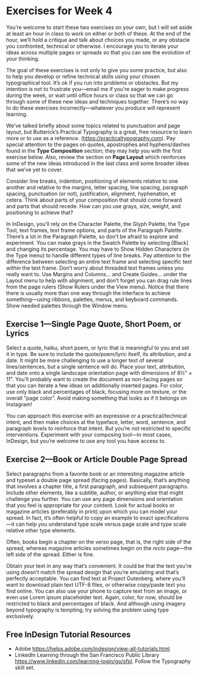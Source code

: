 # Exercises for Week 4

You’re welcome to start these two exercises on your own, but I will set aside at least an hour in class to work on either or both of these. At the end of the hour, we’ll hold a critique and talk about choices you made, or any obstacle you confronted, technical or otherwise. I encourage you to iterate your ideas across multiple pages or spreads so that you can see the evolution of your thinking. 

The goal of these exercises is not only to give you some practice, but also to help you develop or refine technical skills using your chosen typographical tool. It’s ok if you run into problems or obstacles. But my intention is not to frustrate you—email me if you’re eager to make progress during the week, or wait until office hours or class so that we can go through some of these new ideas and techniques together. There’s no way to do these exercises incorrectly—whatever you produce will represent learning.

We’ve talked briefly about some topics related to punctuation and page layout, but Butterick’s Practical Typography is a great, free resource to learn more or to use as a reference. (https://practicaltypography.com).
Pay special attention to the pages on quotes, apostrophes and hyphens/dashes found in the **Type Composition** section; they may help you with the first exercise below. Also, review the section on **Page Layout** which reinforces some of the new ideas introduced in the last class and some broader ideas that we’ve yet to cover.

Consider line breaks, indention, positioning of elements relative to one another and relative to the margins, letter spacing, line spacing, paragraph spacing, punctuation (or not), justification, alignment, hyphenation, et cetera. Think about parts of your composition that should come forward and parts that should recede. How can you use grays, size, weight, and positioning to achieve that?

In InDesign, you’ll rely on the Character Palette, the Glyph Palette, the Type Tool, text frames, text frame options, and parts of the Paragraph Palette. There’s a lot in the Paragraph Palette, so don’t be afraid to explore and experiment. You can make grays in the Swatch Palette by selecting [Black] and changing its percentage. You may have to Show Hidden Characters (in the Type menu) to handle different types of line breaks. Pay attention to the difference between selecting an entire text frame and selecting specific text *within* the text frame. Don’t worry about threaded text frames unless you really want to. Use Margins and Columns… and Create Guides… under the Layout menu to help with alignment, and don’t forget you can drag rule lines from the page rulers (Show Rulers under the View menu). Notice that there there is usually more than one way through the interface to achieve something—using ribbons, palettes, menus, and keyboard commands. Show needed palettes through the Window menu.

## Exercise 1—Single Page Quote, Short Poem, or Lyrics
Select a quote, haiku, short poem, or lyric that is meaningful to you and set it in type. Be sure to include the quote/poem/lyric itself, its attribution, and a date. It might be more challenging to use a longer text of several lines/sentences, but a single sentence will do. Place your text, attribution, and date onto a single landscape orientation page with dimensions of 8½" × 11". You’ll probably want to create the document as non-facing pages so that you can iterate a few ideas on additionally inserted pages. For color, use only black and percentages of black, focusing more on texture, or the overall “page color”. Avoid making something that looks as if it belongs on Instagram!

You can approach this exercise with an expressive or a practical/technical intent, and then make choices at the typeface, letter, word, sentence, and paragraph levels to reinforce that intent. But you’re not restricted to specific interventions. Experiment with your composing tool—in most cases, InDesign, but you’re welcome to use any tool you have access to. 

## Exercise 2—Book or Article Double Page Spread
Select paragraphs from a favorite book or an interesting magazine article and typeset a double page spread (facing pages). Basically, that’s anything that involves a chapter title, a first paragraph, and subsequent paragraphs. Include other elements, like a subtitle, author, or anything else that might challenge you further. You can use any page dimensions and orientation that you feel is appropriate for your content. Look for actual books or magazine articles (preferably in print) upon which you can model your spread. In fact, it’s often helpful to copy an example to exact specifications—it can help you understand type scale versus page scale and type scale relative other type elements.

Often, books begin a chapter on the *verso* page, that is, the right side of the spread, whereas magazine articles sometimes begin on the *recto* page—the left side of the spread. Either is fine. 

Obtain your text in any way that’s convenient. It could be that the text you’re using doesn’t match the spread design that you’re emulating and that’s perfectly acceptable. You can find text at Project Gutenberg, where you’ll want to download plain text UTF-8 files, or otherwise copy/paste text you find online. You can also use your phone to capture text from an image, or even use Lorem ipsum placeholder text. Again, color, for now, should be restricted to black and percentages of black. And although using imagery beyond typography is tempting, try solving the problem using type exclusively.

## Free InDesign Tutorial Resources
* Adobe https://helpx.adobe.com/indesign/view-all-tutorials.html
* LinkedIn Learning through the San Francisco Public Library https://www.linkedin.com/learning-login/go/sfpl. Follow the Typography skill set.